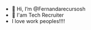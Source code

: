 - 👋 Hi, I’m @Fernandarecursosh
- 👀 I'am Tech Recruiter
- I love work peoples!!!!
<!---
Fernandarecursosh/Fernandarecursosh is a ✨ special ✨ repository because its `README.md` (this file) appears on your GitHub profile.
You can click the Preview link to take a look at your changes.
--->
